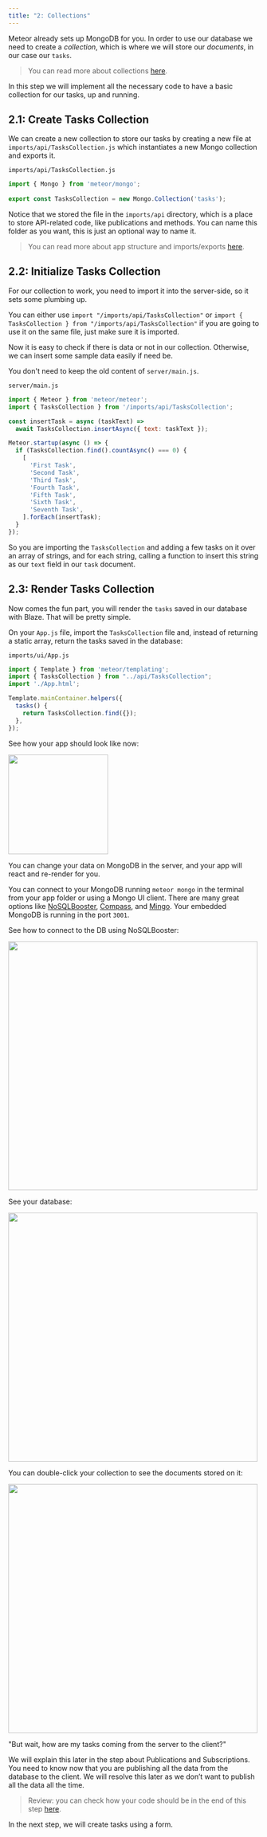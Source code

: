 ```yaml
---
title: "2: Collections"
---
```


Meteor already sets up MongoDB for you. In order to use our database we need to create a _collection_, which is where we will store our _documents_, in our case our `tasks`.

> You can read more about collections [here](http://guide.meteor.com/collections.html).

In this step we will implement all the necessary code to have a basic collection for our tasks, up and running.

## 2.1: Create Tasks Collection

We can create a new collection to store our tasks by creating a new file at `imports/api/TasksCollection.js` which instantiates a new Mongo collection and exports it.

`imports/api/TasksCollection.js`
```js
import { Mongo } from 'meteor/mongo';
 
export const TasksCollection = new Mongo.Collection('tasks');
```

Notice that we stored the file in the `imports/api` directory, which is a place to store API-related code, like publications and methods. You can name this folder as you want, this is just an optional way to name it.

> You can read more about app structure and imports/exports [here](http://guide.meteor.com/structure.html).

## 2.2: Initialize Tasks Collection

For our collection to work, you need to import it into the server-side, so it sets some plumbing up.

You can either use `import "/imports/api/TasksCollection"` or `import { TasksCollection } from "/imports/api/TasksCollection"` if you are going to use it on the same file, just make sure it is imported.

Now it is easy to check if there is data or not in our collection. Otherwise, we can insert some sample data easily if need be.

You don't need to keep the old content of `server/main.js`.

`server/main.js`
```js
import { Meteor } from 'meteor/meteor';
import { TasksCollection } from '/imports/api/TasksCollection';

const insertTask = async (taskText) =>
  await TasksCollection.insertAsync({ text: taskText });

Meteor.startup(async () => {
  if (TasksCollection.find().countAsync() === 0) {
    [
      'First Task',
      'Second Task',
      'Third Task',
      'Fourth Task',
      'Fifth Task',
      'Sixth Task',
      'Seventh Task',
    ].forEach(insertTask);
  }
});
```

So you are importing the `TasksCollection` and adding a few tasks on it over an array of strings, and for each string, calling a function to insert this string as our `text` field in our `task` document.

## 2.3: Render Tasks Collection

Now comes the fun part, you will render the `tasks` saved in our database with Blaze. That will be pretty simple.  

On your `App.js` file, import the `TasksCollection` file and, instead of returning a static array, return the tasks saved in the database:

`imports/ui/App.js`
```javascript
import { Template } from 'meteor/templating';
import { TasksCollection } from "../api/TasksCollection";
import './App.html';

Template.mainContainer.helpers({
  tasks() {
    return TasksCollection.find({});
  },
});
```

See how your app should look like now:

<img width="200px" src="/simple-todos/assets/step02-tasks-list.png"/>

You can change your data on MongoDB in the server, and your app will react and re-render for you.

You can connect to your MongoDB running `meteor mongo` in the terminal from your app folder or using a Mongo UI client. There are many great options like [NoSQLBooster](https://nosqlbooster.com/downloads), [Compass](https://www.mongodb.com/products/compass), and [Mingo](https://mingo.io/). Your embedded MongoDB is running in the port `3001`.

See how to connect to the DB using NoSQLBooster:

<img width="500px" src="/simple-todos/assets/step02-connect-mongo.png"/>

See your database:

<img width="500px" src="/simple-todos/assets/step02-see-your-db.png"/>

You can double-click your collection to see the documents stored on it:

<img width="500px" src="/simple-todos/assets/step02-see-your-collection.png"/>

"But wait, how are my tasks coming from the server to the client?"

We will explain this later in the step about Publications and Subscriptions. You need to know now that you are publishing all the data from the database to the client. We will resolve this later as we don’t want to publish all the data all the time.

> Review: you can check how your code should be in the end of this step [here](https://github.com/meteor/blaze-tutorial/tree/master/src/simple-todos/step02).

In the next step, we will create tasks using a form.
